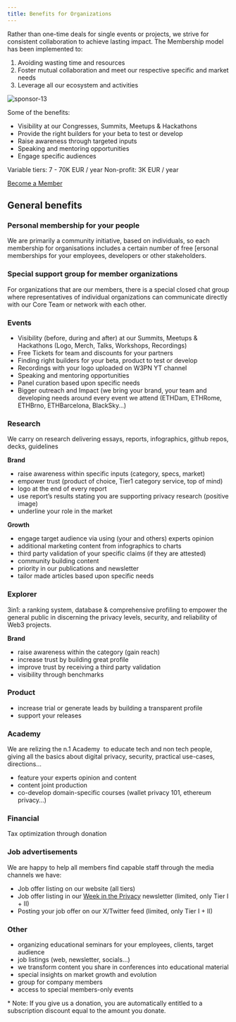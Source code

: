 ```yaml
---
title: Benefits for Organizations
---
```


Rather than one-time deals for single events or projects, we strive for consistent collaboration to achieve lasting impact.
The Membership model has been implemented to:

1. Avoiding wasting time and resources 
2. Foster mutual collaboration and meet our respective specific and market needs
3. Leverage all our ecosystem and activities

![sponsor-13](https://github.com/web3privacy/docs/assets/101947219/25e571c1-1f94-4f59-ad7a-a163df11da13)

Some of the benefits:

- Visibility at our Congresses, Summits, Meetups & Hackathons
- Provide the right builders for your beta to test or develop
- Raise awareness through targeted inputs
- Speaking and mentoring opportunities
- Engage specific audiences

Variable tiers: 7 - 70K EUR / year
Non-profit: 3K EUR / year

[Become a Member](mailto:web3privacynow@protonmail.com)


## General benefits

### Personal membership for your people

We are primarily a community initiative, based on individuals, so each membership for organisations includes a certain number of free [ersonal memberships for your employees, developers or other stakeholders.

### Special support group for member organizations

For organizations that are our members, there is a special closed chat group where representatives of individual organizations can communicate directly with our Core Team or network with each other.

### **Events**

- Visibility (before, during and after) at our Summits, Meetups & Hackathons  (Logo, Merch, Talks, Workshops, Recordings)
- Free Tickets for team and discounts for your partners
- Finding right builders for your beta, product to test or develop
- Recordings with your logo uploaded on W3PN YT channel
- Speaking and mentoring opportunities
- Panel curation based upon specific needs
- Bigger outreach and Impact (we bring your brand, your team and developing needs around every event we attend (ETHDam, ETHRome, ETHBrno, ETHBarcelona, BlackSky…)

### **Research**

We carry on research delivering essays, reports, infographics, github repos, decks, guidelines

**Brand**

- raise awareness within specific inputs (category, specs, market)
- empower trust (product of choice, Tier1 category service, top of mind)
- logo at the end of every report
- use report’s results stating you are supporting privacy research (positive image)
- underline your role in the market

**Growth**

- engage target audience via using (your and others) experts opinion
- additional marketing content from infographics to charts
- third party validation of your specific claims (if they are attested)
- community building content
- priority in our publications and newsletter
- tailor made articles based upon specific needs

### **Explorer**

3in1: a ranking system, database & comprehensive profiling to empower the general public in discerning the privacy levels, security, and reliability of Web3 projects.

**Brand**

- raise awareness within the category (gain reach)
- increase trust by building great profile
- improve trust by receiving a third party validation
- visibility through benchmarks

### **Product**

- increase trial or generate leads by building a transparent profile
- support your releases

### **Academy**

We are relizing the n.1 Academy  to educate tech and non tech people, giving all the basics about digital privacy, security, practical use-cases, directions…

 - feature your experts opinion and content
 - content joint production
 - co-develop domain-specific courses (wallet privacy 101, ethereum privacy…)

### **Financial**

Tax optimization through donation

### Job advertisements

We are happy to help all members find capable staff through the media channels we have:
* Job offer listing on our website (all tiers)
* Job offer listing in our [Week in the Privacy](/news/week-in-the-privacy) newsletter (limited, only Tier I + II)
* Posting your job offer on our X/Twitter feed (limited, only Tier I + II)

### **Other**

- organizing educational seminars for your employees, clients, target audience
- job listings (web, newsletter, socials…)
- we transform content you share in conferences into educational material
- special insights on market growth and evolution
- group for company members
- access to special members-only events


\* Note: If you give us a donation, you are automatically entitled to a subscription discount equal to the amount you donate.
